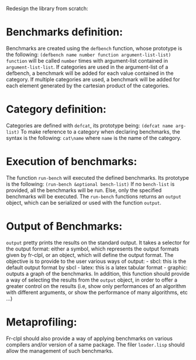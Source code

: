 <!------------------------------------------------------------------------------
- "THE BEER-WARE LICENSE" (Revision 42):
- <francois.ripault@epita.fr> wrote this file. As long as you retain this
- notice you can do whatever you want with this stuff. If we meet some day, and
- you think this stuff is worth it, you can buy me a beer in return.
- Francois Ripault
----------------------------------------------------------------------------->

Redesign the library from scratch:

Benchmarks definition:
======================
  Benchmarks are created using the `defbench` function, whose prototype is
  the following:
    `(defbench name number function argument-list-list)`
  `function` will be called `number` times with argument-list contained in
  `argument-list-list`. If categories are used in the argument-list of a
  defbench, a benchmark will be added for each value contained in the category.
  If multiple categories are used, a benchmark will be added for each element
  generated by the cartesian product of the categories.

Category definition:
====================
  Categories are defined with `defcat`, its prototype being:
    `(defcat name arg-list)`
  To make reference to a category when declaring benchmarks, the syntax is
  the following: `cat\name` where `name` is the name of the category.

Execution of benchmarks:
========================
  The function `run-bench` will executed the defined benchmarks. Its prototype
  is the following:
    `(run-bench &optional bench-list)`
  If no `bench-list` is provided, all the benchmarks will be run. Else, only
  the specified benchmarks will be executed.
  The `run-bench` functions returns an `output` object, which can be
  serialized or used with the function `output`.

Output of Benchmarks:
=====================
  `output` pretty prints the results on the standard output. It takes a
  selector for the output format: either a symbol, which represents the
  output formats given by fr-clpl, or an object, which will define the output
  format.
  The objective is to provide to the user various ways of output:
    - sbcl: this is the default output format by sbcl
    - latex: this is a latex tabular format
    - graphic: outputs a graph of the benchmarks.
  In addition, this function should provide a way of selecting the results
  from the `output` object, in order to offer a greater control on the
  results (i.e, show only performances of an algorithm with different
  arguments, or show the performance of many algorithms, etc ...)

Metaprofiling:
==============
  Fr-clpl should also provide a way of applying benchmarks on various compilers
  and/or version of a same package. The filer `loader.lisp` should allow the
  management of such benchmarks.
